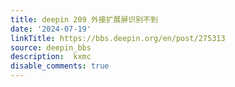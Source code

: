 ```yaml
---
title: deepin 209 外接扩展屏识别不到
date: '2024-07-19'
linkTitle: https://bbs.deepin.org/en/post/275313
source: deepin_bbs
description:  kxmc 
disable_comments: true
---
```


